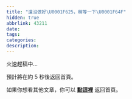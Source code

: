 ```yaml
---
title: "還沒做好\U0001F625，稍等一下\U0001F64F"
hidden: true
abbrlink: 43211
date:
tags:
categories:
description: 
---
```


火速趕稿中...

預計將在約 <span id="timeout">5</span> 秒後返回首頁。

如果你想看其他文章，你可以 **[點這裡](/)** 返回首頁。

<script>
let countTime = 5;

function count() {
  document.getElementById('timeout').textContent = countTime;
  countTime -= 1;
  if(countTime === 0){
    location.href = '/'; // 記得改成自己網址 Url
  }
  setTimeout(() => {
    count();
  }, 1000);
}

count();
</script>
